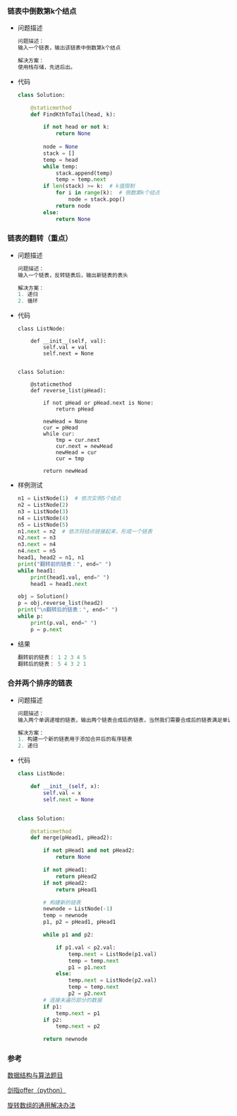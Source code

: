 ### 链表中倒数第k个结点

- 问题描述

  ```python
  问题描述：
  输入一个链表，输出该链表中倒数第k个结点
  
  解决方案：
  使用栈存储，先进后出。
  ```

- 代码

  ```python
  class Solution:
  
      @staticmethod
      def FindKthToTail(head, k):
  
          if not head or not k:
              return None
          
          node = None
          stack = []
          temp = head
          while temp:
              stack.append(temp)
              temp = temp.next
          if len(stack) >= k:  # k值限制
              for i in range(k):  # 倒数第k个结点
                  node = stack.pop()
              return node
          else:
              return None
  ```

### 链表的翻转（重点）

- 问题描述

  ```python
  问题描述：
  输入一个链表，反转链表后，输出新链表的表头
  
  解决方案：
  1. 递归
  2. 循环
  ```

- 代码

  ```
  class ListNode:
  
      def __init__(self, val):
          self.val = val
          self.next = None
  
  
  class Solution:
  
      @staticmethod
      def reverse_list(pHead):
  
          if not pHead or pHead.next is None:
              return pHead
  
          newHead = None
          cur = pHead
          while cur:
              tmp = cur.next
              cur.next = newHead
              newHead = cur
              cur = tmp
  
          return newHead
  ```

- 样例测试

  ```python
  n1 = ListNode(1)  # 依次实例5个结点
  n2 = ListNode(2)
  n3 = ListNode(3)
  n4 = ListNode(4)
  n5 = ListNode(5)
  n1.next = n2  # 依次将结点链接起来，形成一个链表
  n2.next = n3
  n3.next = n4
  n4.next = n5
  head1, head2 = n1, n1
  print("翻转前的链表：", end=" ")
  while head1:
      print(head1.val, end=" ")
      head1 = head1.next
  
  obj = Solution()
  p = obj.reverse_list(head2)
  print("\n翻转后的链表：", end=" ")
  while p:
      print(p.val, end=" ")
      p = p.next
  ```

- 结果

  ```python
  翻转前的链表： 1 2 3 4 5 
  翻转后的链表： 5 4 3 2 1 
  ```

### 合并两个排序的链表

- 问题描述

  ```python
  问题描述：
  输入两个单调递增的链表，输出两个链表合成后的链表，当然我们需要合成后的链表满足单调不减规则。
  
  解决方案：
  1. 构建一个新的链表用于添加合并后的有序链表
  2. 递归
  ```

- 代码

  ```python
  class ListNode:
  
      def __init__(self, x):
          self.val = x
          self.next = None
  
  
  class Solution:
  
      @staticmethod
      def merge(pHead1, pHead2):
  
          if not pHead1 and not pHead2:
              return None
  
          if not pHead1:
              return pHead2
          if not pHead2:
              return pHead1
  
          # 构建新的链表
          newnode = ListNode(-1)
          temp = newnode
          p1, p2 = pHead1, pHead1
  
          while p1 and p2:
  
              if p1.val < p2.val:
                  temp.next = ListNode(p1.val)
                  temp = temp.next
                  p1 = p1.next
              else:
                  temp.next = ListNode(p2.val)
                  temp = temp.next
                  p2 = p2.next
          # 连接未遍历部分的数据
          if p1:
              temp.next = p1
          if p2:
              temp.next = p2
  
          return newnode
  ```

  















### 参考

[数据结构与算法题目](https://blog.csdn.net/storyfull/category_9475477_2.html)

[剑指offer（python）](https://blog.csdn.net/ggdhs/category_8914921.html)

[旋转数组的通用解决办法](https://zhuanlan.zhihu.com/p/136849860)